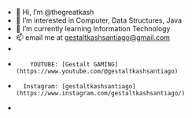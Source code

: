 - 👋 Hi, I’m @thegreatkash
- 👀 I’m interested in Computer, Data Structures, Java 
- 🌱 I’m currently learning Information Technology
- 📫 email me at gestaltkashsantiago@gmail.com
- 
-         YOUTUBE: [Gestalt GAMING](https://www.youtube.com/@gestaltkashsantiago)
-       Instagram: [gestaltkashsantiago](https://www.instagram.com/gestaltkashsantiago/)
-        

<!---
thegreatkash/thegreatkash is a ✨ special ✨ repository because its `README.md` (this file) appears on your GitHub profile.
You can click the Preview link to take a look at your changes.
--->
